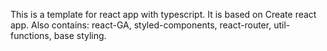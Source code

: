 This is a template for react app with typescript. It is based on Create react app.
Also contains: react-GA, styled-components, react-router, util-functions, base styling.